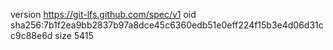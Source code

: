 version https://git-lfs.github.com/spec/v1
oid sha256:7b1f2ea9bb2837b97a8dce45c6360edb51e0eff224f15b3e4d06d31cc9c88e6d
size 5415
